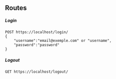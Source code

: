 ## Routes
##### Login
```
POST https://localhost/login/
{
    "username":"email@exemple.com" or "username",
    "password":"password"
}
```
##### Logout
```
GET https://localhost/logout/
```

